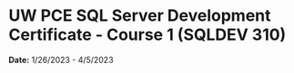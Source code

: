 # UW PCE SQL Server Development Certificate - Course 1 (SQLDEV 310)

**Date:** 1/26/2023 - 4/5/2023
